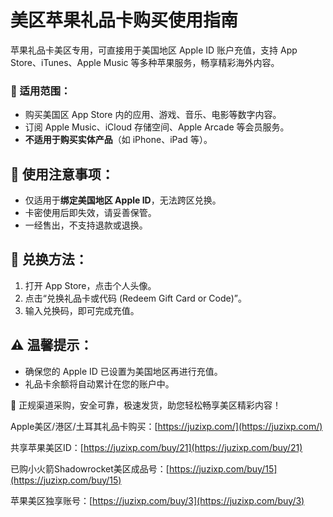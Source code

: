 # 美区苹果礼品卡购买使用指南
苹果礼品卡美区专用，可直接用于美国地区 Apple ID 账户充值，支持 App Store、iTunes、Apple Music 等多种苹果服务，畅享精彩海外内容。

### 🌟 适用范围：

- 购买美国区 App Store 内的应用、游戏、音乐、电影等数字内容。
- 订阅 Apple Music、iCloud 存储空间、Apple Arcade 等会员服务。
- **不适用于购买实体产品**（如 iPhone、iPad 等）。

## 📌 使用注意事项：

- 仅适用于**绑定美国地区 Apple ID**，无法跨区兑换。
- 卡密使用后即失效，请妥善保管。
- 一经售出，不支持退款或退换。

## 🚀 兑换方法：

1. 打开 App Store，点击个人头像。
2. 点击“兑换礼品卡或代码 (Redeem Gift Card or Code)”。
3. 输入兑换码，即可完成充值。

## ⚠️ 温馨提示：

- 确保您的 Apple ID 已设置为美国地区再进行充值。
- 礼品卡余额将自动累计在您的账户中。

🎁 正规渠道采购，安全可靠，极速发货，助您轻松畅享美区精彩内容！


Apple美区/港区/土耳其礼品卡购买：[https://juzixp.com/](https://juzixp.com/)

共享苹果美区ID：[https://juzixp.com/buy/21](https://juzixp.com/buy/21)

已购小火箭Shadowrocket美区成品号：[https://juzixp.com/buy/15](https://juzixp.com/buy/15)

苹果美区独享账号：[https://juzixp.com/buy/3](https://juzixp.com/buy/3)


